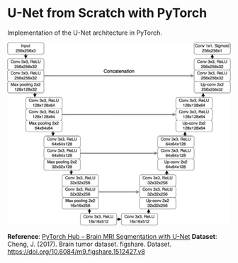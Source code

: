 # U-Net from Scratch with PyTorch

Implementation of the U-Net architecture in PyTorch.

![U-Net Architecture](unet_brain_mri-1024x837.png)

**Reference**: [PyTorch Hub – Brain MRI Segmentation with U-Net](https://pytorch.org/hub/mateuszbuda_brain-segmentation-pytorch_unet/)
**Dataset**: Cheng, J. (2017). Brain tumor dataset. figshare. Dataset. https://doi.org/10.6084/m9.figshare.1512427.v8
